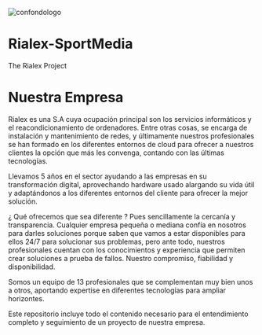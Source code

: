 ![confondologo](https://github.com/elgranalex/Rialex-SportMedia/assets/114151916/09ad5377-6a91-4d64-9663-52b8cf0d1ff5)
# Rialex-SportMedia
The Rialex Project

# Nuestra Empresa

Rialex es una S.A cuya ocupación principal son los servicios informáticos y el reacondicionamiento de ordenadores. Entre otras cosas, se encarga de instalación y mantenimiento de redes, y últimamente nuestros profesionales se han formado en los diferentes entornos de cloud para ofrecer a nuestros clientes la opción que más les convenga, contando con las últimas tecnologías.

Llevamos 5 años en el sector ayudando a las empresas en su transformación digital, aprovechando hardware usado alargando su vida útil y adaptándonos a los diferentes entornos del cliente para ofrecer la mejor solución.

¿ Qué ofrecemos que sea diferente ? Pues sencillamente la cercanía y transparencia. Cualquier empresa pequeña o mediana confía en nosotros para darles soluciones porque saben que vamos a estar disponibles para ellos 24/7 para solucionar sus problemas, pero ante todo, nuestros profesionales cuentan con los conocimientos y experiencia que permiten crear soluciones a prueba de fallos. Nuestro compromiso, fiabilidad y disponibilidad.

Somos un equipo de 13 profesionales que se complementan muy bien unos a otros, aportando expertise en diferentes tecnologías para ampliar horizontes.

Este repositorio incluye todo el contenido necesario para el entendimiento completo y seguimiento de un proyecto de nuestra empresa.

